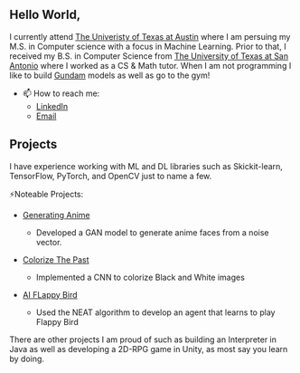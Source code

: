 ## Hello World,

I currently attend [The Univeristy of Texas at Austin](https://www.cs.utexas.edu/) where I am persuing my M.S. in Computer science with a focus in Machine Learning. Prior to that, I received my B.S. in Computer Science from [The University of Texas at San Antonio](https://cs.utsa.edu/) where I worked as a CS & Math tutor.
When I am not programming I like to build [Gundam](https://www.usagundamstore.com/) models as well as go to the gym!

- 📫 How to reach me:
    - [LinkedIn](https://www.linkedin.com/in/faadnd/)
    - [Email](mailto:faadnd@utexas.edu?subject=[GitHub]%20Source%20Han%20Sans)


## Projects
I have experience working with ML and DL libraries such as Skickit-learn, TensorFlow, PyTorch, and OpenCV just to name a few. 

⚡Noteable Projects:
  - [Generating Anime](https://github.com/tsusdere/Generating-Anime)
        
    - Developed a GAN model to generate anime faces from a noise vector.
  - [Colorize The Past](https://github.com/tsusdere/Colorize_The_past)
    - Implemented a CNN to colorize Black and White images
  - [AI FLappy Bird](https://github.com/tsusdere/AIFlappyBird)
    - Used the NEAT algorithm to develop an agent that learns to play Flappy Bird
  
  There are other projects I am proud of such as building an Interpreter in Java as well as developing a 2D-RPG game in Unity, as most say
  you learn by doing.
    
<!--
**tsusdere/tsusdere** is a ✨ _special_ ✨ repository because its `README.md` (this file) appears on your GitHub profile.

Here are some ideas to get you started:

- 🔭 I’m currently working on ...
- 🌱 I’m currently learning ...
- 👯 I’m looking to collaborate on ...
- 🤔 I’m looking for help with ...
- 💬 Ask me about ...
- 📫 How to reach me: ...
- 😄 Pronouns: ...
- ⚡ Fun fact: ...
-->
